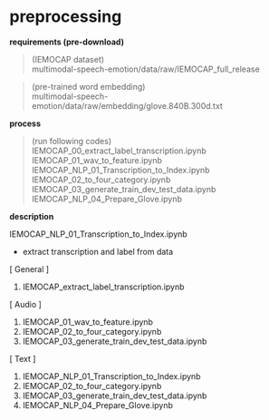 # preprocessing

**requirements (pre-download)**
> (IEMOCAP dataset) <br>
> multimodal-speech-emotion/data/raw/IEMOCAP_full_release <br>

> (pre-trained word embedding) <br>
> multimodal-speech-emotion/data/raw/embedding/glove.840B.300d.txt <br>


**process** <br>
> (run following codes) <br>
> IEMOCAP_00_extract_label_transcription.ipynb <br>
> IEMOCAP_01_wav_to_feature.ipynb <br>
> IEMOCAP_NLP_01_Transcription_to_Index.ipynb <br>
> IEMOCAP_02_to_four_category.ipynb <br>
> IEMOCAP_03_generate_train_dev_test_data.ipynb <br>
> IEMOCAP_NLP_04_Prepare_Glove.ipynb <br>


**description**

IEMOCAP_NLP_01_Transcription_to_Index.ipynb
* extract transcription and label from data
   
[ General ]
1. IEMOCAP_extract_label_transcription.ipynb

[ Audio ]
1. IEMOCAP_01_wav_to_feature.ipynb 
2. IEMOCAP_02_to_four_category.ipynb 
3. IEMOCAP_03_generate_train_dev_test_data.ipynb 
   
[ Text ]  
1. IEMOCAP_NLP_01_Transcription_to_Index.ipynb 
2. IEMOCAP_02_to_four_category.ipynb 
3. IEMOCAP_03_generate_train_dev_test_data.ipynb 
4. IEMOCAP_NLP_04_Prepare_Glove.ipynb 
